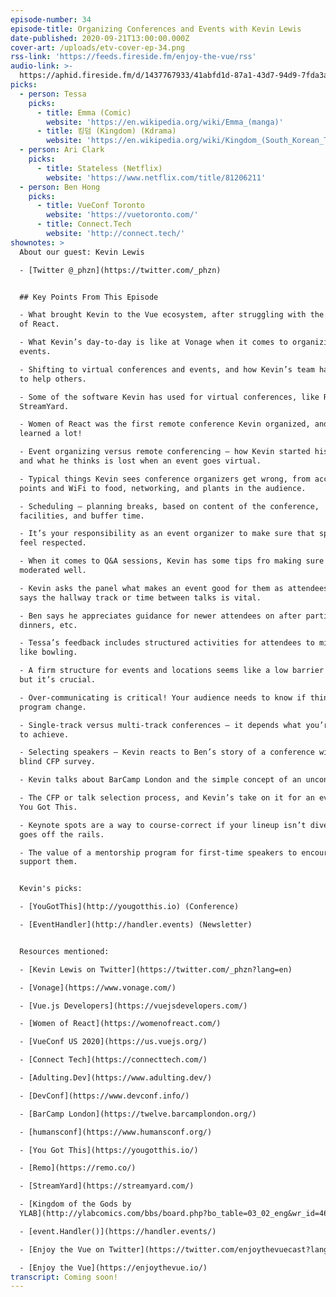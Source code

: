 ```yaml
---
episode-number: 34
episode-title: Organizing Conferences and Events with Kevin Lewis
date-published: 2020-09-21T13:00:00.000Z
cover-art: /uploads/etv-cover-ep-34.png
rss-link: 'https://feeds.fireside.fm/enjoy-the-vue/rss'
audio-link: >-
  https://aphid.fireside.fm/d/1437767933/41abfd1d-87a1-43d7-94d9-7fda3a5120e1/421eee90-81ba-4008-8ad3-fd187d2363cc.mp3
picks:
  - person: Tessa
    picks:
      - title: Emma (Comic)
        website: 'https://en.wikipedia.org/wiki/Emma_(manga)'
      - title: 킹덤 (Kingdom) (Kdrama)
        website: 'https://en.wikipedia.org/wiki/Kingdom_(South_Korean_TV_series)'
  - person: Ari Clark
    picks:
      - title: Stateless (Netflix)
        website: 'https://www.netflix.com/title/81206211'
  - person: Ben Hong
    picks:
      - title: VueConf Toronto
        website: 'https://vuetoronto.com/'
      - title: Connect.Tech
        website: 'http://connect.tech/'
shownotes: >
  About our guest: Kevin Lewis

  - [Twitter @_phzn](https://twitter.com/_phzn)


  ## Key Points From This Episode

  - What brought Kevin to the Vue ecosystem, after struggling with the “magic”
  of React.

  - What Kevin’s day-to-day is like at Vonage when it comes to organizing
  events.

  - Shifting to virtual conferences and events, and how Kevin’s team has gone on
  to help others.

  - Some of the software Kevin has used for virtual conferences, like Remo and
  StreamYard.

  - Women of React was the first remote conference Kevin organized, and he
  learned a lot!

  - Event organizing versus remote conferencing – how Kevin started his career
  and what he thinks is lost when an event goes virtual.

  - Typical things Kevin sees conference organizers get wrong, from access
  points and WiFi to food, networking, and plants in the audience.

  - Scheduling – planning breaks, based on content of the conference,
  facilities, and buffer time.

  - It’s your responsibility as an event organizer to make sure that speakers
  feel respected.

  - When it comes to Q&A sessions, Kevin has some tips fro making sure it’s
  moderated well.

  - Kevin asks the panel what makes an event good for them as attendees – Ari
  says the hallway track or time between talks is vital.

  - Ben says he appreciates guidance for newer attendees on after parties and
  dinners, etc.

  - Tessa’s feedback includes structured activities for attendees to mingle,
  like bowling.

  - A firm structure for events and locations seems like a low barrier to entry,
  but it’s crucial.

  - Over-communicating is critical! Your audience needs to know if things in the
  program change.

  - Single-track versus multi-track conferences – it depends what you’re trying
  to achieve.

  - Selecting speakers – Kevin reacts to Ben’s story of a conference with a
  blind CFP survey.

  - Kevin talks about BarCamp London and the simple concept of an unconference.

  - The CFP or talk selection process, and Kevin’s take on it for an event like
  You Got This.

  - Keynote spots are a way to course-correct if your lineup isn’t diverse or
  goes off the rails.

  - The value of a mentorship program for first-time speakers to encourage and
  support them.


  Kevin's picks: 

  - [YouGotThis](http://yougotthis.io) (Conference)

  - [EventHandler](http://handler.events) (Newsletter)


  Resources mentioned:

  - [Kevin Lewis on Twitter](https://twitter.com/_phzn?lang=en)

  - [Vonage](https://www.vonage.com/)

  - [Vue.js Developers](https://vuejsdevelopers.com/)

  - [Women of React](https://womenofreact.com/)

  - [VueConf US 2020](https://us.vuejs.org/)

  - [Connect Tech](https://connecttech.com/)

  - [Adulting.Dev](https://www.adulting.dev/)

  - [DevConf](https://www.devconf.info/)

  - [BarCamp London](https://twelve.barcamplondon.org/)

  - [humansconf](https://www.humansconf.org/)

  - [You Got This](https://yougotthis.io/)

  - [Remo](https://remo.co/)

  - [StreamYard](https://streamyard.com/)

  - [Kingdom of the Gods by
  YLAB](http://ylabcomics.com/bbs/board.php?bo_table=03_02_eng&wr_id=46&page=3&pg_position=46)

  - [event.Handler()](https://handler.events/)

  - [Enjoy the Vue on Twitter](https://twitter.com/enjoythevuecast?lang=en)

  - [Enjoy the Vue](https://enjoythevue.io/)
transcript: Coming soon!
---
```

